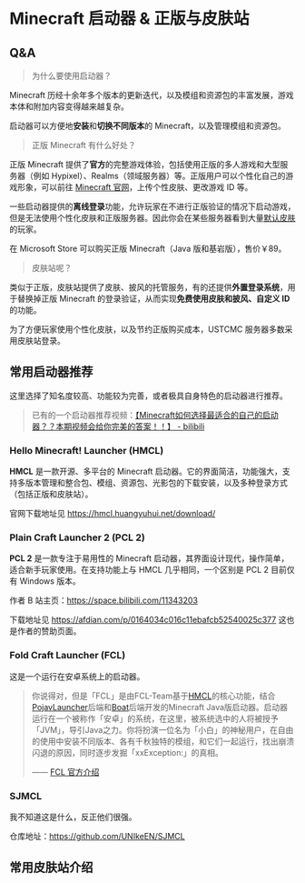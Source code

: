 # Minecraft 启动器 & 正版与皮肤站

## Q&A

> 为什么要使用启动器？

Minecraft 历经十余年多个版本的更新迭代，以及模组和资源包的丰富发展，游戏本体和附加内容变得越来越复杂。

启动器可以方便地**安装**和**切换不同版本**的 Minecraft，以及管理模组和资源包。

> 正版 Minecraft 有什么好处？

正版 Minecraft 提供了**官方**的完整游戏体验，包括使用正版的多人游戏和大型服务器（例如 Hypixel）、Realms（领域服务器）等。正版用户可以个性化自己的游戏形象，可以前往 [Minecraft 官网](https://minecraft.net/)，上传个性皮肤、更改游戏 ID 等。

一些启动器提供的**离线登录**功能，允许玩家在不进行正版验证的情况下启动游戏，但是无法使用个性化皮肤和正版服务器。因此你会在某些服务器看到大量[默认皮肤](https://zh.minecraft.wiki/w/%E7%9A%AE%E8%82%A4#%E9%BB%98%E8%AE%A4%E7%9A%AE%E8%82%A4)的玩家。

在 Microsoft Store 可以购买正版 Minecraft（Java 版和基岩版），售价￥89。

> 皮肤站呢？

类似于正版，皮肤站提供了皮肤、披风的托管服务，有的还提供**外置登录系统**，用于替换掉正版 Minecraft 的登录验证，从而实现**免费使用皮肤和披风、自定义 ID** 的功能。

为了方便玩家使用个性化皮肤，以及节约正版购买成本，USTCMC 服务器多数采用皮肤站登录。

## 常用启动器推荐

这里选择了知名度较高、功能较为完善，或者极具自身特色的启动器进行推荐。

> 已有的一个启动器推荐视频：[【Minecraft如何选择最适合的自己的启动器？？本期视频会给你完美的答案！！】 - bilibili](https://www.bilibili.com/video/BV1u442197Tu/)

### Hello Minecraft! Launcher (HMCL)

**HMCL** 是一款开源、多平台的 Minecraft 启动器。它的界面简洁，功能强大，支持多版本管理和整合包、模组、资源包、光影包的下载安装，以及多种登录方式（包括正版和皮肤站）。

官网下载地址见 https://hmcl.huangyuhui.net/download/

### Plain Craft Launcher 2 (PCL 2)

**PCL 2** 是一款专注于易用性的 Minecraft 启动器，其界面设计现代，操作简单，适合新手玩家使用。在支持功能上与 HMCL 几乎相同，一个区别是 PCL 2 目前仅有 Windows 版本。

作者 B 站主页：https://space.bilibili.com/11343203

下载地址见 https://afdian.com/p/0164034c016c11ebafcb52540025c377 这也是作者的赞助页面。

### Fold Craft Launcher (FCL)

这是一个运行在安卓系统上的启动器。

> 你说得对，但是「FCL」是由FCL-Team基于[HMCL](https://github.com/HMCL-dev/HMCL)的核心功能，结合[PojavLauncher](https://github.com/PojavLauncherTeam/PojavLauncher)后端和[Boat](https://github.com/AOF-Dev/Boat)后端开发的Minecraft Java版启动器。启动器运行在一个被称作「安卓」的系统，在这里，被系统选中的人将被授予「JVM」，导引Java之力。你将扮演一位名为「小白」的神秘用户，在自由的使用中安装不同版本、各有千秋独特的模组，和它们一起运行，找出崩溃闪退的原因，同时逐步发掘「xxException:」的真相。
>
> —— [FCL 官方介绍](https://github.com/FCL-Team/FoldCraftLauncher)

### SJMCL

我不知道这是什么，反正他们很强。

仓库地址：https://github.com/UNIkeEN/SJMCL

## 常用皮肤站介绍

